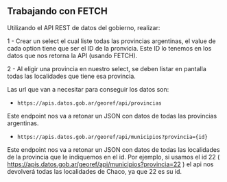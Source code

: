 ## Trabajando con FETCH

Utilizando el API REST de datos del gobierno, realizar:

1 - Crear un select el cual liste todas las provincias argentinas, el value de cada option tiene que ser el ID de la pronvicia. Este ID lo tenemos en los datos que nos retorna la API (usando FETCH). 

2 - Al eligir una provincia en nuestro select, se deben listar en pantalla todas las localidades que tiene esa provincia. 

Las url que van a necesitar para conseguir los datos son: 

- `https://apis.datos.gob.ar/georef/api/provincias`

Este endpoint nos va a retonar un JSON con datos de todas las provincias argentinas.

- `https://apis.datos.gob.ar/georef/api/municipios?provincia={id}`

Este endpoint nos va a retonar un JSON con datos de todas las localidades de la provincia que le indiquemos en el id. Por ejemplo, si usamos el id 22 ( https://apis.datos.gob.ar/georef/api/municipios?provincia=22 ) el api nos devolverá todas las localidades de Chaco, ya que 22 es su id. 

